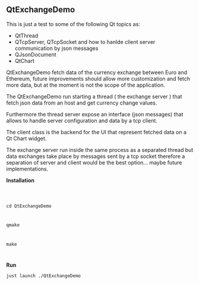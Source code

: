 <H2>QtExchangeDemo</H2>

This is just a test to some of the following Qt topics as:
</br>

<ul>
  <li>QtThread</li>
  <li>QTcpServer, QTcpSocket and how to hanlde client server communication by json messages</li>
  <li>QJsonDocument</li>
  <li>QtChart</li>
</ul> 

QtExchangeDemo fetch data of the currency exchange between Euro and Ethereum, future improvements should allow more customization and fetch more data, but at the moment is not the scope of the application.

The QtExchangeDemo run starting a thread ( the exchange server ) that fetch json data from an host and get currency change values.

Furthermore the thread server expose an interface (json messages) that allows to handle server configuration and data by a tcp client.

The client class is the backend for the UI that represent fetched data on a Qt Chart widget.

The exchange server run inside the same process as a separated thread but data exchanges take place by messages sent by a tcp socket therefore a separation of server and client would be the best option... maybe future implementations.   

<b>Installation</b>

<code>

cd QtExchangeDemo
  
qmake

make

</code>

<b>Run</b>

<code>just launch ./QtExchangeDemo</code>
